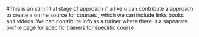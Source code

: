 #This is an still initial stage of approach if u like u can contribute
a approach to create a online source for courses , which we can include links books and videos. We can contribute info as a trainer where there is a sapearate profile page
for specific trainers for speciific course.
